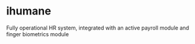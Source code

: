 # ihumane
Fully operational HR system, integrated with an active payroll module and finger biometrics module
